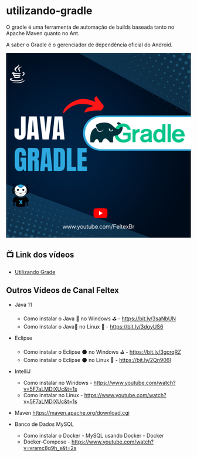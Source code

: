 # utilizando-gradle
O gradle é uma ferramenta de automação de builds baseada tanto no Apache Maven quanto no Ant.

A saber o Gradle é o gerenciador de dependência oficial do Android.



![Gradle](Gradle.png)


## 📺 Link dos vídeos

 - [Utilizando Grade](https://youtu.be/YABbY3JVMmM)


## Outros Vídeos de Canal Feltex

- Java 11
    - Como instalar o Java 🍵 no Windows ⛳ - https://bit.ly/3saNbUN
    - Como instalar o Java🍵 no Linux 🐧 - https://bit.ly/3dgyUS6

- Eclipse
    - Como instalar o Eclipse 🌑 no Windows ⛳ - https://bit.ly/3gcrqRZ
    - Como instalar o Eclipse 🌑 no Linux 🐧 - https://bit.ly/2Qn906l

- IntelliJ
    - Como instalar no Windows -  https://www.youtube.com/watch?v=5F7aLMDlXUc&t=1s
    - Como instalar no Linux - https://www.youtube.com/watch?v=5F7aLMDlXUc&t=1s

- Maven
  https://maven.apache.org/download.cgi

- Banco de Dados MySQL
    - Como instalar o Docker - MySQL usando Docker -  Docker
    - Docker-Compose - https://www.youtube.com/watch?v=vramc8g9h_s&t=2s
